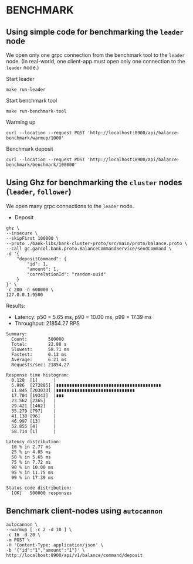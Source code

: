 # BENCHMARK

## Using simple code for benchmarking the `leader` node
We open only one grpc connection from the benchmark tool to the `leader` node.
(In real-world, one client-app must open only one connection to the `leader` node.)

Start leader
```shell
make run-leader
```

Start benchmark tool
```shell
make run-benchmark-tool
```

Warming up
```shell
curl --location --request POST 'http://localhost:8900/api/balance-benchmark/warmup/1000'
```

Benchmark deposit
```shell
curl --location --request POST 'http://localhost:8900/api/balance-benchmark/benchmark/100000'
```

## Using Ghz for benchmarking the `cluster` nodes (`leader`, `follower`)
We open many grpc connections to the `leader` node. 

- Deposit
```shell
ghz \
--insecure \
--skipFirst 100000 \
--proto ./bank-libs/bank-cluster-proto/src/main/proto/balance.proto \
--call gc.garcol.bank.proto.BalanceCommandService/sendCommand \
-d '{
    "depositCommand": {
        "id": 1,
        "amount": 1,
        "correlationId": "random-uuid"
    }
}' \
-c 200 -n 600000 \
127.0.0.1:9500
```

Results:
- Latency: p50 = 5.65 ms, p90 = 10.00 ms, p99 = 17.39 ms
- Throughput: 21854.27 RPS

```shell
Summary:
  Count:        500000
  Total:        22.88 s
  Slowest:      58.71 ms
  Fastest:      0.13 ms
  Average:      6.21 ms
  Requests/sec: 21854.27

Response time histogram:
  0.128  [1]      |
  5.986  [272885] |∎∎∎∎∎∎∎∎∎∎∎∎∎∎∎∎∎∎∎∎∎∎∎∎∎∎∎∎∎∎∎∎∎∎∎∎∎∎∎∎
  11.845 [203033] |∎∎∎∎∎∎∎∎∎∎∎∎∎∎∎∎∎∎∎∎∎∎∎∎∎∎∎∎∎∎
  17.704 [19343]  |∎∎∎
  23.562 [2365]   |
  29.421 [1462]   |
  35.279 [797]    |
  41.138 [96]     |
  46.997 [13]     |
  52.855 [4]      |
  58.714 [1]      |

Latency distribution:
  10 % in 2.77 ms 
  25 % in 4.05 ms 
  50 % in 5.65 ms 
  75 % in 7.72 ms 
  90 % in 10.00 ms 
  95 % in 11.75 ms 
  99 % in 17.39 ms 

Status code distribution:
  [OK]   500000 responses  
```

## Benchmark client-nodes using `autocannon`
```shell
autocannon \
--warmup [ -c 2 -d 10 ] \
-c 16 -d 20 \
-m POST \
-H 'Content-Type: application/json' \
-b '{"id":"1","amount":"1"}' \
http://localhost:8900/api/v1/balance/command/deposit
```
